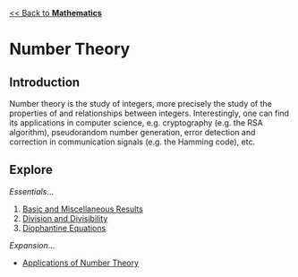 [<< Back to **Mathematics**](https://pranigopu.github.io/mathematics)

# Number Theory
## Introduction
Number theory is the study of integers, more precisely the study of the properties of and relationships between integers. Interestingly, one can find its applications in computer science, e.g. cryptography (e.g. the RSA algorithm), pseudorandom number generation, error detection and correction in communication signals (e.g. the Hamming code), etc.

## Explore
_Essentials_...

1. [Basic and Miscellaneous Results](https://pranigopu.github.io/mathematics/number-theory/1-basic-and-miscellaneous-results.html)
2. [Division and Divisibility](https://pranigopu.github.io/mathematics/number-theory/2-division-and-divisibility.html)
3. [Diophantine Equations](https://pranigopu.github.io/mathematics/number-theory/3-diophantine-equations.html)

_Expansion_...

- [Applications of Number Theory](https://pranigopu.github.io/mathematics/number-theory/applications-of-number-theory)